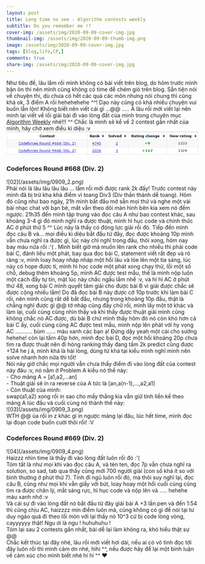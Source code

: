 ```yaml
---
layout: post
title: Long time no see - Algorithm contests weekly
subtitle: Do you remember me !?
cover-img: /assets/img/2020-09-09-cover-img.jpg
thumbnail-img: /assets/img/2020-09-09-thumb-img.png
image: /assets/img/2020-09-09-cover-img.jpg
tags: [blog,life,CP,]
comments: true
share-img: /assets/img/2020-09-09-cover-img.jpg
---
```


Như tiêu đề, lâu lắm rồi mình không có bài viết trên blog, do hôm trước mình bận ôn thi nên mình cũng không có time để chém gió trên blog. Sẵn tiện nói về chuyện thi, dù chưa có hết các quả các môn nhưng nói chung thì cũng khá ok, 3 điểm A rồi hehehehehe ^^!
Dạo này cũng có khá nhiều chuyện vui buồn lẫn lộn! Không biết nên viết cái gì ...@@
.....
À lâu rồi mới viết lại nên mình lại viết về lối giải bài đi vào lòng đất của mình trong chuyên mục [Algorithm Weekly](https://thuclttcs.github.io/tags/#CP) nhé!!! ^^
Chắc là mình sẽ kể về 2 contest gần nhất của mình, hãy chờ xem điều kì diệu :v
![01](/assets/img/0909_1.png)<br/>
<h3>Codeforces Round #668 (Div. 2) </h3>
![02](/assets/img/0909_2.png)<br/>
Phải nói là lâu lâu lâu lâu ... lắm rồi mới được rank 2k đấy! Trước contest này mình đã bị trừ kha khá điểm vì toang Div3 (Div thần thánh dễ toang). Hôm đó cũng như bao ngày, 21h mình bắt đầu mở sẵn mọi thứ và nghe một vài bài nhạc chat với bạn bè, mắt vẫn theo dõi màn hình bên kia xem nó đếm ngược. 21h35 đến mình tập trung vào đọc câu A như bao contest khác, sau khoảng 3-4 gì đó mình nghĩ ra được thuật, mình hì hục code và chính thức AC ở phút thứ 5 ^^ Lúc này là thấy có động lực giải rồi đó. Tiếp đến mình đọc câu B và... mọi điều kì diệu bắt đầu từ đây, đọc được khoảng 10p mình vẫn chưa nghĩ ra được gì, lúc này chỉ nghĩ trong đầu, thôi xong, hôm nay bay màu nữa rồi :'( . Mình biết giờ mà muốn lên rank cho nhiều thì phải code bài C, đánh liều một phát, bay qua đọc bài C, statement viết rất đẹp và rõ ràng :v, mình loay hoay nháp nháp một hồi lâu và lóe lên một tia sáng, lúc này có hope được tí, mình hì học code một phát xong chạy thử, lỗi một số chỗ, debug thêm khoảng 5p, mình AC được test mẫu, thế là mình nộp luôn một cách đầy tự tin, mặt lúc này chắc ngầu lắm nhể :v, và hí hí AC ở phút thứ 48, xong bài C mình quyết tâm giải cho được bài B vì giải được chắc sẽ được cộng nhiều lắm! Do đã đọc bài B này được cỡ 10p trước khi làm bài C rồi, nên mình cũng rất dễ bắt đầu, nhưng trong khoảng 10p đầu, thật là chẳng nghĩ được gì @@ tờ nháp cũng đầy chữ rồi, mình lấy một tờ khác và làm lại, cuối cùng cũng nhìn thấy và khi thấy được thuật giải mình cũng không chắc nó AC được, dù bài B chứ mình thấy hôm đó nó còn khó hơn cả bài C ấy, cuối cùng cũng AC được test mẫu, mình nộp lên phát với hy vọng AC ........... bùm ...... màu xanh các bạn ạ! Đứng dậy yeah một cái cho sướng hehehe! còn lại tầm 40p hơn, mình đọc bài D, đọc một hồi khoảng 20p chưa tìm ra được thuật nên đi hóng ranking thấy đang tầm 2k predict cũng được +124 he j á, mình khá là hài lòng, dùng từ khá tại kiểu mình nghĩ mình nên solve nhanh hơn nữa thì tốt!</br>
Nói nảy giờ chắc mọi người vẫn chưa thấy điểm đi vào lòng đất của contest này đâu :v, nó nằm ở Problem A kiểu nó thế này:</br>
- Cho mảng A = [a1,a2,...an] </br>
- Thuật giải sẽ in ra reverse của A tức là [an,a(n-1),...,a2,a1] </br>
- Còn thuật của mình: </br> swap(a1,a2) xong rồi in sao cho mấy thằng kia vẫn giữ tính liền kề theo mảng A lúc đầu và cuối cùng nó thành thế này: </br>
![03](/assets/img/0909_3.png)<br/>
WTH @@ ủa rồi in z khác gì in ngược mảng lại đâu, lúc hết time, mình đọc lại đoạn code buồn cười thôi rồi! :V </br>
<h3>Codeforces Round #669 (Div. 2) </h3>
![04](/assets/img/0909_4.png)<br/>
Haizzz nhìn time là thấy đi vào lòng đất luôn rồi đó :'( </br>
Tóm tắt là như mọi khi vào đọc câu A, và tèn ten, đọc 7p vẫn chưa nghĩ ra solution, so sad, tab qua thấy cũng mới 700 người giải (con số khá ít so với bình thường ở phút thứ 7). Tính đi ngủ luôn rồi đó, mà thôi suy nghĩ lại, đọc câu B, cũng như mọi khi vẫn giấy với bút, loay hoay một hồi cuối cùng cũng tìm ra được chân lý, mắt sáng rực, hì hục code và nộp lên và ..... hehehe màu xanh nhớ :v </br>
Và cái sự đi vào lòng đất nó bắt đầu từ đây giải bài A +3 lần pen và đến 1:54 thì cũng chịu AC, haizzzz min điểm luôn mà, cũng không có gì để nói tại tư duy ngáo quá đi theo lối mòn với lại thấy nó 10^3 cứ bị code lòng vòng, cayyyyyy thật! Ngu ơi là ngu ! huhuhuhu ! </br>
Tóm lại sau 2 contests gần nhất, bài dễ lại làm không ra, khó hiểu thật sự @@ </br>
Chắc kết thúc tại đây nhé, lâu rồi mới viết hơi dài, nếu ai có vô tình đọc tới đây luôn rồi thì mình cảm ơn nhé, hihi ^^, nếu được hãy để lại một bình luận về cảm xúc cho mình biết nhé hí hí ^^ ❤
